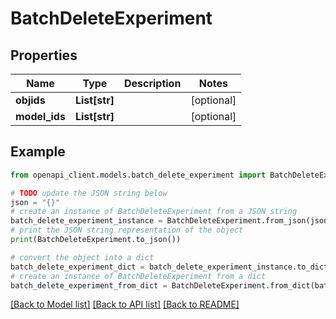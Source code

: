 # BatchDeleteExperiment


## Properties

Name | Type | Description | Notes
------------ | ------------- | ------------- | -------------
**objids** | **List[str]** |  | [optional] 
**model_ids** | **List[str]** |  | [optional] 

## Example

```python
from openapi_client.models.batch_delete_experiment import BatchDeleteExperiment

# TODO update the JSON string below
json = "{}"
# create an instance of BatchDeleteExperiment from a JSON string
batch_delete_experiment_instance = BatchDeleteExperiment.from_json(json)
# print the JSON string representation of the object
print(BatchDeleteExperiment.to_json())

# convert the object into a dict
batch_delete_experiment_dict = batch_delete_experiment_instance.to_dict()
# create an instance of BatchDeleteExperiment from a dict
batch_delete_experiment_from_dict = BatchDeleteExperiment.from_dict(batch_delete_experiment_dict)
```
[[Back to Model list]](../README.md#documentation-for-models) [[Back to API list]](../README.md#documentation-for-api-endpoints) [[Back to README]](../README.md)


